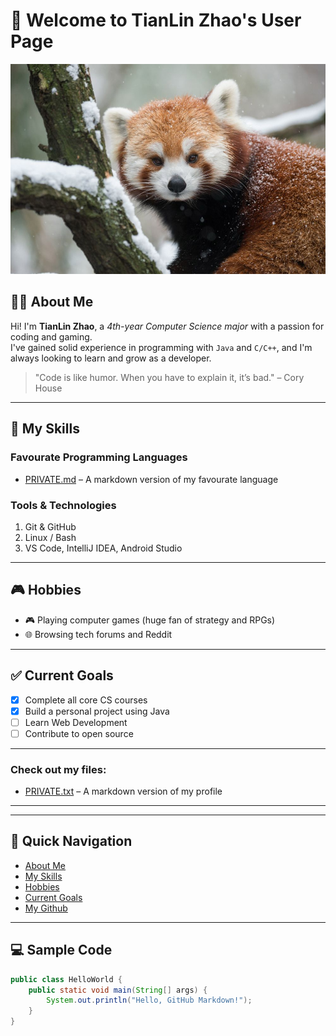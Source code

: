 # 👋 Welcome to TianLin Zhao's User Page

![](2Gwau7TtiHM5PdsjFeaxnm-1000-80.jpg)

## 🧑‍💻 About Me

Hi! I'm **TianLin Zhao**, a *4th-year Computer Science major* with a passion for coding and gaming.  
I've gained solid experience in programming with `Java` and `C/C++`, and I'm always looking to learn and grow as a developer.

> "Code is like humor. When you have to explain it, it’s bad." – Cory House

---

## 🔧 My Skills

### Favourate Programming Languages

- [PRIVATE.md](./README.md) – A markdown version of my favourate language

### Tools & Technologies

1. Git & GitHub
2. Linux / Bash
3. VS Code, IntelliJ IDEA, Android Studio

---

## 🎮 Hobbies

- 🎮 Playing computer games (huge fan of strategy and RPGs)
- 🌐 Browsing tech forums and Reddit

---

## ✅ Current Goals

- [x] Complete all core CS courses  
- [x] Build a personal project using Java  
- [ ] Learn Web Development  
- [ ] Contribute to open source  

---

### Check out my files:

- [PRIVATE.txt](./PRIVATE.txt) – A markdown version of my profile

---


---

## 🔎 Quick Navigation

- [About Me](#-about-me)
- [My Skills](#-my-skills)
- [Hobbies](#-hobbies)
- [Current Goals](#-current-goals)
- [My Github](https://github.com/EvePiao)
---

## 💻 Sample Code

```java
public class HelloWorld {
    public static void main(String[] args) {
        System.out.println("Hello, GitHub Markdown!");
    }
}
